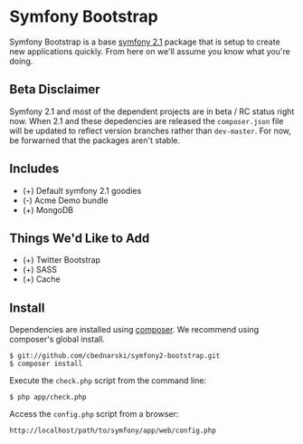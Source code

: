 # Symfony Bootstrap

Symfony Bootstrap is a base [symfony 2.1](http://symfony.com/) package that is setup to create new applications quickly. From here on we'll assume you know what you're doing.

## Beta Disclaimer

Symfony 2.1 and most of the dependent projects are in beta / RC status right now. When 2.1 and these depedencies are released the `composer.json` file will be updated to reflect version branches rather than `dev-master`. For now, be forwarned that the packages aren't stable.

## Includes

- (+) Default symfony 2.1 goodies
- (-) Acme Demo bundle
- (+) MongoDB

## Things We'd Like to Add

- (+) Twitter Bootstrap
- (+) SASS
- (+) Cache

## Install

Dependencies are installed using [composer](http://getcomposer.org/). We recommend using composer's global install.

	$ git://github.com/cbednarski/symfony2-bootstrap.git
	$ composer install

Execute the `check.php` script from the command line:

	$ php app/check.php

Access the `config.php` script from a browser:

	http://localhost/path/to/symfony/app/web/config.php

